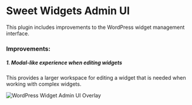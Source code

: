 # Sweet Widgets Admin UI

This plugin includes improvements to the WordPress widget management interface.

### Improvements:

##### 1. Modal-like experience when editing widgets

This provides a larger workspace for editing a widget that is needed when working with complex widgets. 

![WordPress Widget Admin UI Overlay](http://public.daggerhart.com/images/sweet-widgets/sweet-widgets-admin-ui.jpg)